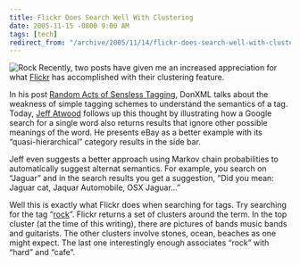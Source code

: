 ```yaml
---
title: Flickr Does Search Well With Clustering
date: 2005-11-15 -0800 9:00 AM
tags: [tech]
redirect_from: "/archive/2005/11/14/flickr-does-search-well-with-clustering.aspx/"
---
```


![Rock](https://haacked.com/images/rock.jpg) Recently, two posts have
given me an increased appreciation for what [Flickr](http://flickr.com/)
has accomplished with their clustering feature.

In his post [Random Acts of Sensless
Tagging](http://donxml.com/allthingstechie/archive/2005/11/14/2272.aspx),
DonXML talks about the weakness of simple tagging schemes to understand
the semantics of a tag. Today, [Jeff
Atwood](http://www.codinghorror.com/blog/archives/000445.html) follows
up this thought by illustrating how a Google search for a single word
also returns results that ignore other possible meanings of the word. He
presents eBay as a better example with its “quasi-hierarchical” category
results in the side bar.

Jeff even suggests a better approach using Markov chain probabilities to
automatically suggest alternat semantics. For example, you search on
“Jaguar” and in the search results you get a suggestion, “Did you mean:
Jaguar cat, Jaquar Automobile, OSX Jaguar...”

Well this is exactly what Flickr does when searching for tags. Try
searching for the tag
“[rock](http://www.flickr.com/photos/tags/rock/clusters/)”. Flickr
returns a set of clusters around the term. In the top cluster (at the
time of this writing), there are pictures of bands music bands and
guitarists. The other clusters involve stones, ocean, beaches as one
might expect. The last one interestingly enough associates “rock” with
“hard” and “cafe”.

